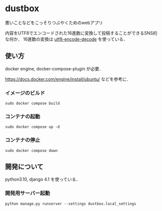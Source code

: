 # dustbox

悪いことなどをこっそりつぶやくためのwebアプリ

内容をUTF8でエンコードされた16進数に変換して投稿することができるSNS的な何か．
16進数の変換は [utf8-encode-decode](https://github.com/crashRT/utf8-encode-decode/tree/c75a572ca769e83046f7a6b97418a931a55c6527) を使っている．

## 使い方

docker engine, docker-compose-plugin が必要．

https://docs.docker.com/engine/install/ubuntu/ などを参考に．

### イメージのビルド

```
sudo docker compose build
```

### コンテナの起動
```
sudo docker compose up -d
```

### コンテナの停止
```
sudo docker compose down
```

## 開発について
python3.10, django 4.1 を使っている．

### 開発用サーバー起動
```
python manage.py runserver --settings dustbox.local_settings
```
